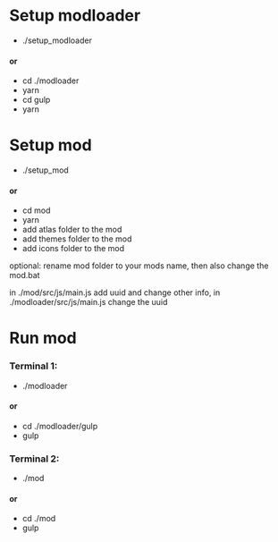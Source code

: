 # Setup modloader

-   ./setup_modloader
#### or
-   cd ./modloader
-   yarn
-   cd gulp
-   yarn

# Setup mod

-   ./setup_mod
#### or
-   cd mod
-   yarn
-   add atlas folder to the mod
-   add themes folder to the mod
-   add icons folder to the mod

optional: rename mod folder to your mods name, then also change the mod.bat

in ./mod/src/js/main.js add uuid and change other info,
in ./modloader/src/js/main.js change the uuid

# Run mod

### Terminal 1:

-   ./modloader
#### or
-   cd ./modloader/gulp
-   gulp

### Terminal 2:

-   ./mod
#### or
-   cd ./mod
-   gulp
